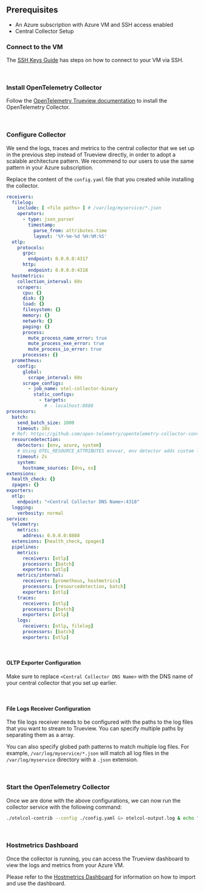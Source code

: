 ## Prerequisites

- An Azure subscription with Azure VM and SSH access enabled
- Central Collector Setup


### Connect to the VM
The [SSH Keys Guide](https://learn.microsoft.com/en-us/azure/virtual-machines/ssh-keys-portal#connect-to-the-vm) has steps on how to connect to your VM via SSH.

&nbsp;

### Install OpenTelemetry Collector

Follow the [OpenTelemetry Trueview documentation](https://signoz.io/docs/tutorial/opentelemetry-binary-usage-in-virtual-machine/) to install the OpenTelemetry Collector. 

&nbsp;

### Configure Collector

 We send the logs, traces and metrics to the central collector that we set up in the previous step instead of Trueview directly, in order to adopt a scalable architecture pattern. We recommend to our users to use the same pattern in your Azure subscription.

Replace the content of the `config.yaml` file that you created while installing the collector.

```yaml
receivers:
  filelog:
    include: [ <file paths> ] # /var/log/myservice/*.json 
    operators:
      - type: json_parser
        timestamp:
          parse_from: attributes.time
          layout: '%Y-%m-%d %H:%M:%S'
  otlp:
    protocols:
      grpc:
        endpoint: 0.0.0.0:4317
      http:
        endpoint: 0.0.0.0:4318
  hostmetrics:
    collection_interval: 60s
    scrapers:
      cpu: {}
      disk: {}
      load: {}
      filesystem: {}
      memory: {}
      network: {}
      paging: {}
      process:
        mute_process_name_error: true
        mute_process_exe_error: true
        mute_process_io_error: true
      processes: {}
  prometheus:
    config:
      global:
        scrape_interval: 60s
      scrape_configs:
        - job_name: otel-collector-binary
          static_configs:
            - targets:
              # - localhost:8888
processors:
  batch:
    send_batch_size: 1000
    timeout: 10s
  # Ref: https://github.com/open-telemetry/opentelemetry-collector-contrib/blob/main/processor/resourcedetectionprocessor/README.md
  resourcedetection:
    detectors: [env, azure, system] 
    # Using OTEL_RESOURCE_ATTRIBUTES envvar, env detector adds custom labels.
    timeout: 2s
    system:
      hostname_sources: [dns, os] 
extensions:
  health_check: {}
  zpages: {}
exporters:
  otlp:
    endpoint: "<Central Collector DNS Name>:4318"
  logging:
    verbosity: normal
service:
  telemetry:
    metrics:
      address: 0.0.0.0:8888
  extensions: [health_check, zpages]
  pipelines:
    metrics:
      receivers: [otlp]
      processors: [batch]
      exporters: [otlp]
    metrics/internal:
      receivers: [prometheus, hostmetrics]
      processors: [resourcedetection, batch]
      exporters: [otlp]
    traces:
      receivers: [otlp]
      processors: [batch]
      exporters: [otlp]
    logs:
      receivers: [otlp, filelog]
      processors: [batch]
      exporters: [otlp]
```
&nbsp;

#### OLTP Exporter Configuration
Make sure to replace `<Central Collector DNS Name>` with the DNS name of your central collector that you set up earlier.

&nbsp;

#### File Logs Receiver Configuration
The file logs receiver needs to be configured with the paths to the log files that you want to stream to Trueview. You can specify multiple paths by separating them as a array.

You can also specify globed path patterns to match multiple log files. For example, `/var/log/myservice/*.json` will match all log files in the `/var/log/myservice` directory with a `.json` extension.

&nbsp;

### Start the OpenTelemetry Collector

Once we are done with the above configurations, we can now run the collector service with the following command:

```bash
./otelcol-contrib --config ./config.yaml &> otelcol-output.log & echo "$!" > otel-pid
```

&nbsp;

### Hostmetrics Dashboard

Once the collector is running, you can access the Trueview dashboard to view the logs and metrics from your Azure VM.

Please refer to the [Hostmetrics Dashboard](https://signoz.io/docs/userguide/hostmetrics/) for information on how to import and use the dashboard.


